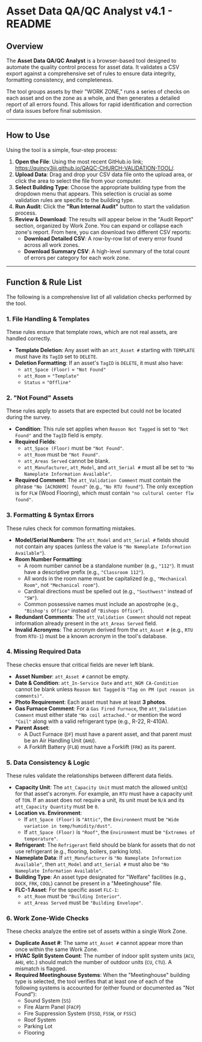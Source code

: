 # Asset Data QA/QC Analyst v4.1 - README

## Overview

The **Asset Data QA/QC Analyst** is a browser-based tool designed to automate the quality control process for asset data. It validates a CSV export against a comprehensive set of rules to ensure data integrity, formatting consistency, and completeness.

The tool groups assets by their "WORK ZONE," runs a series of checks on each asset and on the zone as a whole, and then generates a detailed report of all errors found. This allows for rapid identification and correction of data issues before final submission.

---

## How to Use

Using the tool is a simple, four-step process:

1.  **Open the File**: Using the most recent GitHub.io link; https://quincy3iii.github.io/QAQC-CHURCH-VALIDATION-TOOL/.
2.  **Upload Data**: Drag and drop your CSV data file onto the upload area, or click the area to select the file from your computer.
3.  **Select Building Type**: Choose the appropriate building type from the dropdown menu that appears. This selection is crucial as some validation rules are specific to the building type.
4.  **Run Audit**: Click the **"Run Internal Audit"** button to start the validation process.
5.  **Review & Download**: The results will appear below in the "Audit Report" section, organized by Work Zone. You can expand or collapse each zone's report. From here, you can download two different CSV reports:
    * **Download Detailed CSV**: A row-by-row list of every error found across all work zones.
    * **Download Summary CSV**: A high-level summary of the total count of errors per category for each work zone.



---

## Function & Rule List

The following is a comprehensive list of all validation checks performed by the tool.

### 1. File Handling & Templates

These rules ensure that template rows, which are not real assets, are handled correctly.

* **Template Deletion**: Any asset with an `att_Asset #` starting with `TEMPLATE` must have its `TagID` set to `DELETE`.
* **Deletion Formatting**: If an asset's `TagID` is `DELETE`, it must also have:
    * `att_Space (Floor)` = `"Not Found"`
    * `att_Room` = `"Template"`
    * `Status` = `"Offline"`

### 2. "Not Found" Assets

These rules apply to assets that are expected but could not be located during the survey.

* **Condition**: This rule set applies when `Reason Not Tagged` is set to `"Not Found"` and the `TagID` field is empty.
* **Required Fields**:
    * `att_Space (Floor)` must be `"Not Found"`.
    * `att_Room` must be `"Not Found"`.
    * `att_Areas Served` cannot be blank.
    * `att_Manufacturer`, `att_Model`, and `att_Serial #` must all be set to `"No Nameplate Information Available"`.
* **Required Comment**: The `att_Validation Comment` must contain the phrase `"No [ACRONYM] found"` (e.g., `"No RTU found"`). The only exception is for `FLW` (Wood Flooring), which must contain `"no cultural center flw found"`.

### 3. Formatting & Syntax Errors

These rules check for common formatting mistakes.

* **Model/Serial Numbers**: The `att_Model` and `att_Serial #` fields should not contain any spaces (unless the value is `"No Nameplate Information Available"`).
* **Room Number Formatting**:
    * A room number cannot be a standalone number (e.g., `"112"`). It must have a descriptive prefix (e.g., `"Classroom 112"`).
    * All words in the room name must be capitalized (e.g., `"Mechanical Room"`, not `"Mechanical room"`).
    * Cardinal directions must be spelled out (e.g., `"Southwest"` instead of `"SW"`).
    * Common possessive names must include an apostrophe (e.g., `"Bishop's Office"` instead of `"Bishops Office"`).
* **Redundant Comments**: The `att_Validation Comment` should not repeat information already present in the `att_Areas Served` field.
* **Invalid Acronyms**: The acronym derived from the `att_Asset #` (e.g., `RTU` from `RTU-1`) must be a known acronym in the tool's database.

### 4. Missing Required Data

These checks ensure that critical fields are never left blank.

* **Asset Number**: `att_Asset #` cannot be empty.
* **Date & Condition**: `att_In-Service Date` and `att_NGM CA-Condition` cannot be blank unless `Reason Not Tagged` is `"Tag on PM (put reason in comments)"`.
* **Photo Requirement**: Each asset must have at least **3 photos**.
* **Gas Furnace Comment**: For a `Gas Fired Furnace`, the `att_Validation Comment` must either state `"No coil attached."` or mention the word `"Coil"` along with a valid refrigerant type (e.g., R-22, R-410A).
* **Parent Asset**:
    * A Duct Furnace (`DF`) must have a parent asset, and that parent must be an Air Handling Unit (`AHU`).
    * A Forklift Battery (`FLB`) must have a Forklift (`FRK`) as its parent.

### 5. Data Consistency & Logic

These rules validate the relationships between different data fields.

* **Capacity Unit**: The `att_Capacity Unit` must match the allowed unit(s) for that asset's acronym. For example, an `RTU` must have a capacity unit of `TON`. If an asset does not require a unit, its unit must be `N/A` and its `att_Capacity Quantity` must be `0`.
* **Location vs. Environment**:
    * If `att_Space (Floor)` is `"Attic"`, the `Environment` must be `"Wide variation in temp/humidity/dust"`.
    * If `att_Space (Floor)` is `"Roof"`, the `Environment` must be `"Extremes of temperature"`.
* **Refrigerant**: The `Refrigerant` field should be blank for assets that do not use refrigerant (e.g., flooring, boilers, parking lots).
* **Nameplate Data**: If `att_Manufacturer` is `"No Nameplate Information Available"`, then `att_Model` and `att_Serial #` must also be `"No Nameplate Information Available"`.
* **Building Type**: An asset type designated for "Welfare" facilities (e.g., `DOCK`, `FRK`, `COOL`) cannot be present in a "Meetinghouse" file.
* **FLC-1 Asset**: For the specific asset `FLC-1`:
    * `att_Room` must be `"Building Interior"`.
    * `att_Areas Served` must be `"Building Envelope"`.

### 6. Work Zone-Wide Checks

These checks analyze the entire set of assets within a single Work Zone.

* **Duplicate Asset #**: The same `att_Asset #` cannot appear more than once within the same Work Zone.
* **HVAC Split System Count**: The number of indoor split system units (`ACU`, `AHU`, etc.) should match the number of outdoor units (`CU`, `CTU`). A mismatch is flagged.
* **Required Meetinghouse Systems**: When the "Meetinghouse" building type is selected, the tool verifies that at least one of each of the following systems is accounted for (either found or documented as "Not Found"):
    * Sound System (`SS`)
    * Fire Alarm Panel (`FACP`)
    * Fire Suppression System (`FSSD`, `FSSW`, or `FSSC`)
    * Roof System
    * Parking Lot
    * Flooring
